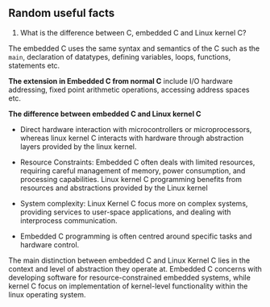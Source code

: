 ## Random useful facts

1. What is the difference between C, embedded C and Linux kernel C?

The embedded C uses the same syntax and semantics of the C such as the `main`, declaration of datatypes, defining variables, loops, functions, statements etc.

**The extension in Embedded C from normal C** include I/O hardware addressing, fixed point arithmetic operations, accessing address spaces etc.

**The difference between embedded C and Linux kernel C** 

- Direct hardware interaction with microcontrollers or microprocessors, whereas 
linux kernel C interacts with hardware through abstraction layers provided by the linux kernel.

- Resource Constraints: Embedded C often deals with limited resources, requiring careful management of memory, power consumption,
  and processing capabilities. Linux kernel C programming benefits from resources and abstractions provided by the Linux kernel
- System complexity: Linux Kernel C focus more on complex systems, providing services to user-space applications, and dealing with interprocess communication.
- Embedded C  programming is often centred around specific tasks and hardware control.

The main distinction between embedded C and Linux Kernel C lies in the context and level of abstraction they operate at. 
Embedded C concerns with developing software for resource-constrained embedded systems, while kernel C focus on implementation of kernel-level 
functionality within the linux operating system.
